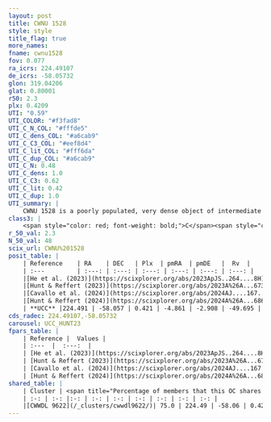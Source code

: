 ```yaml
---
layout: post
title: CWNU 1528
style: style
title_flag: true
more_names: 
fname: cwnu1528
fov: 0.077
ra_icrs: 224.49107
de_icrs: -58.05732
glon: 319.04206
glat: 0.80001
r50: 2.3
plx: 0.4209
UTI: "0.59"
UTI_COLOR: "#f3fad8"
UTI_C_N_COL: "#fffde5"
UTI_C_dens_COL: "#a6cab9"
UTI_C_C3_COL: "#eef8d4"
UTI_C_lit_COL: "#fff6da"
UTI_C_dup_COL: "#a6cab9"
UTI_C_N: 0.48
UTI_C_dens: 1.0
UTI_C_C3: 0.62
UTI_C_lit: 0.42
UTI_C_dup: 1.0
UTI_summary: |
    CWNU 1528 is a poorly populated, very dense object of intermediate C3 quality. It was recently reported in the literature. This object shares a significant percentage of members with a later reported entry.
class3: |
    <span style="color: red; font-weight: bold;">C</span><span style="color: green; font-weight: bold;">A</span>
r_50_val: 2.3
N_50_val: 48
scix_url: CWNU%201528
posit_table: |
    | Reference    | RA    | DEC   | Plx  | pmRA  | pmDE   |  Rv  |
    | :---         | :---: | :---: | :---: | :---: | :---: | :---: |
    |[He et al. (2023)](https://scixplorer.org/abs/2023ApJS..264....8H) | 224.491 | -58.057 | 0.421 | -4.865 | -2.905 | -49.28 |
    |[Hunt & Reffert (2023)](https://scixplorer.org/abs/2023A%26A...673A.114H) | 224.49 | -58.055 | 0.414 | -4.872 | -2.938 | -49.678 |
    |[Cavallo et al. (2024)](https://scixplorer.org/abs/2024AJ....167...12C) | 224.503 | -58.069 | 0.418 | -- | -- | -- |
    |[Hunt & Reffert (2024)](https://scixplorer.org/abs/2024A%26A...686A..42H) | 224.49 | -58.055 | 0.414 | -4.872 | -2.938 | -49.678 |
    | **UCC** |224.491 | -58.057 | 0.421 | -4.861 | -2.908 | -49.695 | 
cds_radec: 224.49107,-58.05732
carousel: UCC_HUNT23
fpars_table: |
    | Reference |  Values |
    | :---  |  :---:  |
    | [He et al. (2023)](https://scixplorer.org/abs/2023ApJS..264....8H) | `A0=4.1, m-M=11.75, logAge=7.75` |
    | [Hunt & Reffert (2023)](https://scixplorer.org/abs/2023A%26A...673A.114H) | `AV50=3.855, diffAV50=2.611, MOD50=11.702, logAge50=7.822` |
    | [Cavallo et al. (2024)](https://scixplorer.org/abs/2024AJ....167...12C) | `AV50=4.05, dMod50=10.9, logAge50=8.37, [Fe/H]50=-0.8` |
    | [Hunt & Reffert (2024)](https://scixplorer.org/abs/2024A%26A...686A..42H) | `MassJ=770.115` |
shared_table: |
    | Cluster | <span title="Percentage of members that this OC shares with the ones listed">%</span>   | RA   | DEC   | Plx   | pmRA  | pmDE  | Rv | UTI |
    | :-: | :-: |:-: | :-: | :-: | :-: | :-: | :-: | :-: |
    |[CWWDL 9622](/_clusters/cwwdl9622/)| 75.0 | 224.49 | -58.06 | 0.42 | -4.87 | -2.94 | -49.7 |0.01 |
---
```

